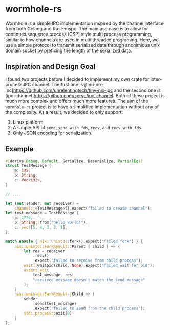 # wormhole-rs

Wormhole is a simple IPC implementation inspired by the channel interface from
both Golang and Rust::mspc. The main use case is to allow for continues sequence
process (CSP) style multi process programming, similar to how channels are used in
multi threaded programing. Here, we use a simple protocol to transmit serialized
data through anonimious unix domain socket by prefixing the length of the
serialized data.

## Inspiration and Design Goal

I found two projects before I decided to implement my own crate for
inter-process IPC channel. The first one is
[tinu-nix-ipc]<https://github.com/unrelentingtech/tiny-nix-ipc> and the second one is
[ipc-channel]<https://github.com/servo/ipc-channel>. Both of these project is much more complex
and offers much more features. The aim of the `wormhole-rs` project is to have a
simplified implementation without any of the complexity. As a result, we decided to
only support:

1. Linux platform
2. A simple API of `send`, `send_with_fds`, `recv`, and `recv_with_fds`.
3. Only JSON encoding for serialization.

## Example

```rust
#[derive(Debug, Default, Serialize, Deserialize, PartialEq)]
struct TestMessage {
    a: i32,
    b: String,
    c: Vec<i32>,
}

// ....

let (mut sender, mut receiver) =
    channel::<TestMessage>().expect("failed to create channel");
let test_message = TestMessage {
    a: 1776,
    b: String::from("hello world!"),
    c: vec![5, 4, 3, 2, 1],
};

match unsafe { nix::unistd::fork().expect("failed fork") } {
    nix::unistd::ForkResult::Parent { child } => {
        let res = receiver
            .recv()
            .expect("failed to receive from child process");
        wait::waitpid(child, None).expect("failed wait for pid");
        assert_eq!(
            test_message, res,
            "received message doesn't match the send message"
        );
    }
    nix::unistd::ForkResult::Child => {
        sender
            .send(test_message)
            .expect("failed to send from the child process");
        std::process::exit(0);
    }
};
```

